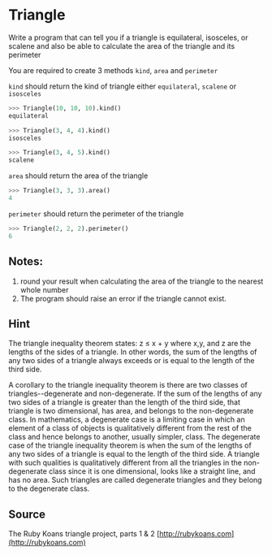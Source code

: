 # Triangle

Write a program that can tell you if a triangle is equilateral, isosceles, or scalene and also be able to calculate the
area of the triangle and its perimeter

You are required to create 3 methods `kind`, `area` and `perimeter`

`kind` should return the kind of triangle either `equilateral`, `scalene` or `isosceles`

``` python
>>> Triangle(10, 10, 10).kind()
equilateral

>>> Triangle(3, 4, 4).kind()
isosceles

>>> Triangle(3, 4, 5).kind()
scalene
```

`area` should return the area of the triangle

``` python
>>> Triangle(3, 3, 3).area()
4
```

`perimeter` should return the perimeter of the triangle

``` python
>>> Triangle(2, 2, 2).perimeter()
6
```

## Notes:

1. round your result when calculating the area of the triangle to the nearest whole number
2. The program should raise an error if the triangle cannot exist.

## Hint

The triangle inequality theorem states:
z ≤ x + y where x,y, and z are the lengths of the sides of a triangle. In other words, the sum of the lengths of any two
sides of a triangle always exceeds or is equal to the length of the third side.

A corollary to the triangle inequality theorem is there are two classes of triangles--degenerate and non-degenerate. If
the sum of the lengths of any two sides of a triangle is greater than the length of the third side, that triangle is two
dimensional, has area, and belongs to the non-degenerate class. In mathematics, a degenerate case is a limiting case in
which an element of a class of objects is qualitatively different from the rest of the class and hence belongs to
another, usually simpler, class. The degenerate case of the triangle inequality theorem is when the sum of the lengths
of any two sides of a triangle is equal to the length of the third side. A triangle with such qualities is qualitatively
different from all the triangles in the non-degenerate class since it is one dimensional, looks like a straight line,
and has no area. Such triangles are called degenerate triangles and they belong to the degenerate class.

## Source

The Ruby Koans triangle project, parts 1 & 2 [http://rubykoans.com](http://rubykoans.com)

